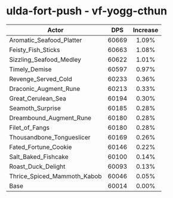 # ulda-fort-push - vf-yogg-cthun
| Actor | DPS | Increase |
|---|:---:|:---:|
|Aromatic_Seafood_Platter|60669|1.09%|
|Feisty_Fish_Sticks|60663|1.08%|
|Sizzling_Seafood_Medley|60622|1.01%|
|Timely_Demise|60597|0.97%|
|Revenge_Served_Cold|60233|0.36%|
|Draconic_Augment_Rune|60213|0.33%|
|Great_Cerulean_Sea|60194|0.30%|
|Seamoth_Surprise|60185|0.28%|
|Dreambound_Augment_Rune|60180|0.28%|
|Filet_of_Fangs|60180|0.28%|
|Thousandbone_Tongueslicer|60169|0.26%|
|Fated_Fortune_Cookie|60146|0.22%|
|Salt_Baked_Fishcake|60100|0.14%|
|Roast_Duck_Delight|60093|0.13%|
|Thrice_Spiced_Mammoth_Kabob|60046|0.05%|
|Base|60014|0.00%|

